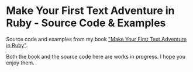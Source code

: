 # Make Your First Text Adventure in Ruby - Source Code & Examples

Source code and examples from my book ["Make Your First Text Adventure in Ruby"](https://www.gitbook.com/book/jsrn/make-your-first-text-adventure-in-ruby).

Both the book and the source code here are works in progress. I hope you enjoy them.
